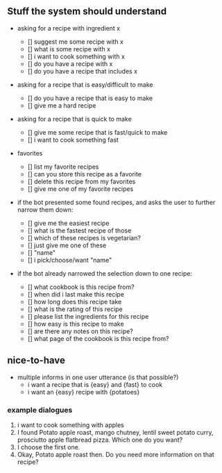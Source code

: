 ## Stuff the system should understand

- asking for a recipe with ingredient x
    - [] suggest me some recipe with x
    - [] what is some recipe with x
    - [] i want to cook something with x
    - [] do you have a recipe with x
    - [] do you have a recipe that includes x

- asking for a recipe that is easy/difficult to make
    - [] do you have a recipe that is easy to make
    - [] give me a hard recipe

- asking for a recipe that is quick to make
    - [] give me some recipe that is fast/quick to make
    - [] i want to cook something fast

- favorites
    - [] list my favorite recipes
    - [] can you store this recipe as a favorite
    - [] delete this recipe from my favorites
    - [] give me one of my favorite recipes

- if the bot presented some found recipes, and asks the user to further narrow them down:
    - [] give me the easiest recipe
    - [] what is the fastest recipe of those
    - [] which of these recipes is vegetarian?
    - [] just give me one of these
    - [] "name"
    - [] i pick/choose/want "name"

- if the bot already narrowed the selection down to one recipe:
    - [] what cookbook is this recipe from?
    - [] when did i last make this recipe
    - [] how long does this recipe take
    - [] what is the rating of this recipe
    - [] please list the ingredients for this recipe
    - [] how easy is this recipe to make
    - [] are there any notes on this recipe?
    - [] what page of the cookbook is this recipe from?


## nice-to-have

- multiple informs in one user utterance (is that possible?)
    - i want a recipe that is {easy} and {fast} to cook
    - i want an {easy} recipe with {potatoes}


### example dialogues

1. i want to cook something with apples
2. I found Potato apple roast, mango chutney, lentil sweet potato curry, prosciutto apple flatbread pizza. Which one do you want?
3. I choose the first one.
4. Okay, Potato apple roast then. Do you need more information on that recipe?
